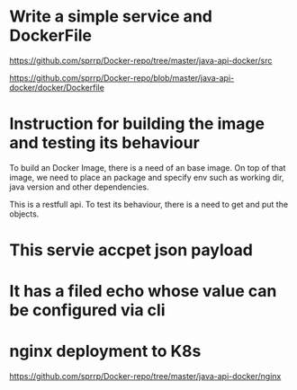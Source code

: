 # Write a simple service and DockerFile

https://github.com/sprrp/Docker-repo/tree/master/java-api-docker/src

https://github.com/sprrp/Docker-repo/blob/master/java-api-docker/docker/Dockerfile

# Instruction for building the image and testing its behaviour
To build an Docker Image, there is a need of an base image. On top of that image, we need to place an package and specify env such as working dir, java version and other dependencies. 

This is a restfull api. To test its behaviour, there is a need to get and put the objects.

# This servie accpet json payload

# It has a filed echo whose value can be configured via cli

# nginx deployment to K8s

https://github.com/sprrp/Docker-repo/tree/master/java-api-docker/nginx


